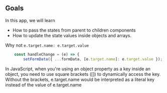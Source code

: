 ## Goals

In this app, we will learn

- How to pass the states from parent to children components
- How to update the state values inside objects and arrays.

Why not `e.target.name: e.target.value`

```jsx
	const handleChange = (e) => {
		setFormData({ ...formData, [e.target.name]: e.target.value });
```

In JavaScript, when you're using an object property as a key inside an object, you need to use square brackets ([]) to dynamically access the key. Without the brackets, e.target.name would be interpreted as a literal key instead of the value of e.target.name
